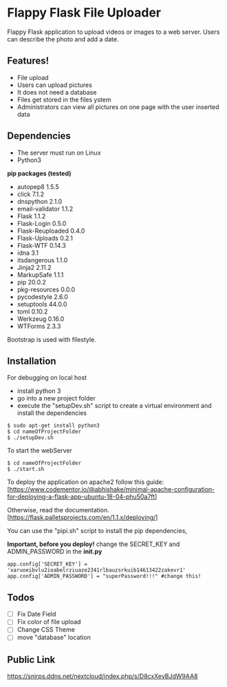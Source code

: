 # Flappy Flask File Uploader

Flappy Flask application to upload videos or images to a web server. Users can describe the photo and add a date.

## Features!

* File upload
* Users can upload pictures
* It does not need a database
* Files get stored in the files ystem
* Administrators can view all pictures on one page with the user inserted data

## Dependencies

* The server must run on Linux
* Python3

**pip packages (tested)**

* autopep8 1.5.5
* click 7.1.2
* dnspython 2.1.0
* email-validator 1.1.2
* Flask 1.1.2
* Flask-Login 0.5.0
* Flask-Reuploaded 0.4.0
* Flask-Uploads 0.2.1
* Flask-WTF 0.14.3
* idna 3.1
* itsdangerous 1.1.0
* Jinja2 2.11.2
* MarkupSafe 1.1.1
* pip 20.0.2
* pkg-resources 0.0.0
* pycodestyle 2.6.0
* setuptools 44.0.0
* toml 0.10.2
* Werkzeug 0.16.0
* WTForms 2.3.3

Bootstrap is used with filestyle.

## Installation

For debugging on local host

* install python 3
* go into a new project folder
* execute the "setupDev.sh" script to create a virtual environment and install the dependencies

```
$ sudo apt-get install python3
$ cd nameOfProjectFolder
$ ./setupDev.sh
```

To start the webServer

```
$ cd nameOfProjectFolder
$ ./start.sh
```

To deploy the application on apache2 follow this guide: [<https://www.codementor.io/@abhishake/minimal-apache-configuration-for-deploying-a-flask-app-ubuntu-18-04-phu50a7ft>]

Otherwise, read the documentation. [<https://flask.palletsprojects.com/en/1.1.x/deploying/>]

You can use the "pipi.sh" script to install the pip dependencies,

**Important, before you deploy!** change the SECRET_KEY and ADMIN_PASSWORD in the **init.py**

```
app.config['SECRET_KEY'] = 'xaruoeibvlu2ioabelrziuaze2341rlbauzsrkuib14613422zakevr1'
app.config['ADMIN_PASSWORD'] = "superPassword!!!" #change this!
```

## Todos

* [ ] Fix Date Field
* [ ] Fix color of file upload
* [ ] Change CSS Theme
* [ ] move "database" location

## Public Link
<https://snirps.ddns.net/nextcloud/index.php/s/D8cxXeyBJdW9AA8>
